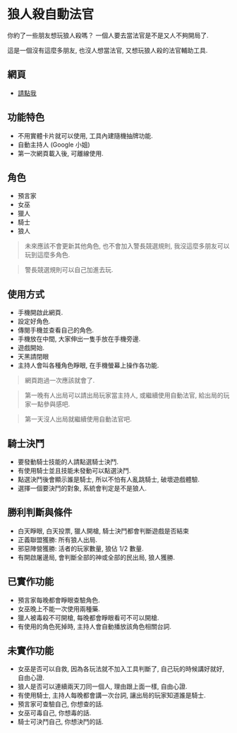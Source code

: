 # 狼人殺自動法官

你約了一些朋友想玩狼人殺嗎？ 一個人要去當法官是不是又人不夠開局了.

這是一個沒有這麼多朋友, 也沒人想當法官, 又想玩狼人殺的法官輔助工具.

## 網頁

- [請點我](https://jaeyolin.github.io/wolf_judge/)

## 功能特色

- 不用實體卡片就可以使用, 工具內建隨機抽牌功能.
- 自動主持人 (Google 小姐)
- 第一次網頁載入後, 可離線使用.

## 角色

- 預言家
- 女巫
- 獵人
- 騎士
- 狼人

>未來應該不會更新其他角色, 也不會加入警長競選規則, 我沒這麼多朋友可以玩到這麼多角色.

>警長競選規則可以自己加進去玩.

## 使用方式

- 手機開啟此網頁.
- 設定好角色.
- 傳閱手機並查看自己的角色.
- 手機放在中間, 大家伸出一隻手放在手機旁邊.
- 遊戲開始.
- 天黑請閉眼
- 主持人會叫各種角色睜眼, 在手機螢幕上操作各功能.

>網頁跑過一次應該就會了.

>第一晚有人出局可以請出局玩家當主持人, 或繼續使用自動法官, 給出局的玩家一點參與感吧.

>第一天沒人出局就繼續使用自動法官吧.

## 騎士決鬥

- 要發動騎士技能的人請點選騎士決鬥.
- 有使用騎士並且技能未發動可以點選決鬥.
- 點選決鬥後會顯示誰是騎士, 所以不怕有人亂跳騎士, 破壞遊戲體驗.
- 選擇一個要決鬥的對象, 系統會判定是不是狼人.

## 勝利判斷與條件

- 白天睜眼, 白天投票, 獵人開槍, 騎士決鬥都會判斷遊戲是否結束
- 正義聯盟獲勝: 所有狼人出局.
- 邪惡陣營獲勝: 活者的玩家數量, 狼佔 1/2 數量.
- 有開啟屠邊局, 會判斷全部的神或全部的民出局, 狼人獲勝.

## 已實作功能

- 預言家每晚都會睜眼查驗角色.
- 女巫晚上不能一次使用兩種藥.
- 獵人被毒殺不可開槍, 每晚都會睜眼看可不可以開槍.
- 有使用的角色死掉時, 主持人會自動播放該角色相關台詞.

## 未實作功能

- 女巫是否可以自救, 因為各玩法就不加入工具判斷了, 自己玩的時候講好就好, 自由心證.
- 狼人是否可以連續兩天刀同一個人, 理由跟上面一樣, 自由心證.
- 有使用騎士, 主持人每晚都會講一次台詞, 讓出局的玩家知道誰是騎士.
- 預言家可查驗自己, 你想查的話.
- 女巫可毒自己, 你想毒的話.
- 騎士可決鬥自己, 你想決鬥的話.
